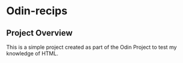 # Odin-recips

## Project Overview

This is a simple project created as part of the Odin Project to test my knowledge of HTML.
